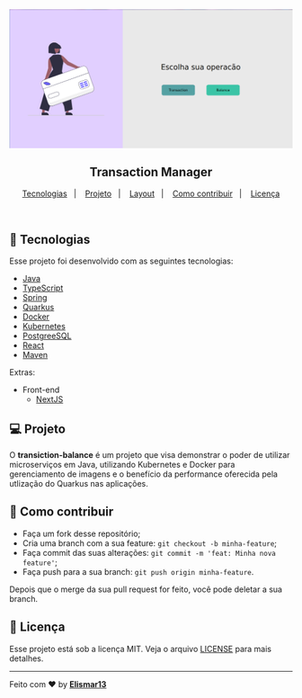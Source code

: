 <h2 align="center">

  <img alt="Aplicação" src="./frontend/.github/application.png" width="600px" />
  <br/>
  <br/>
  Transaction Manager
</h2>

<p align="center">
  <a href="#rocket-tecnologias">Tecnologias</a>&nbsp;&nbsp;&nbsp;|&nbsp;&nbsp;&nbsp;
  <a href="#-projeto">Projeto</a>&nbsp;&nbsp;&nbsp;|&nbsp;&nbsp;&nbsp;
  <a href="#-layout">Layout</a>&nbsp;&nbsp;&nbsp;|&nbsp;&nbsp;&nbsp;
  <a href="#-como-contribuir">Como contribuir</a>&nbsp;&nbsp;&nbsp;|&nbsp;&nbsp;&nbsp;
  <a href="#memo-licença">Licença</a>
</p>

<br>

## :rocket: Tecnologias

Esse projeto foi desenvolvido com as seguintes tecnologias:

- [Java](http://openjdk.java.net/)
- [TypeScript](www.typescriptlang.org)
- [Spring](https://spring.io/)
- [Quarkus](quarkus.io)
- [Docker](www.docker.com)
- [Kubernetes](https://kubernetes.io/)
- [PostgreeSQL](www.postgresql.org)
- [React](reactjs.org)
- [Maven](maven.apache.org)

Extras:

- Front-end
  - [NextJS](nextjs.org)

## 💻 Projeto

O **transiction-balance** é um projeto que visa demonstrar o poder de utilizar microserviços em Java, utilizando Kubernetes e Docker para gerenciamento de imagens e o benefício da performance oferecida pela utlização do Quarkus nas aplicações.

## 🤔 Como contribuir

- Faça um fork desse repositório;
- Cria uma branch com a sua feature: `git checkout -b minha-feature`;
- Faça commit das suas alterações: `git commit -m 'feat: Minha nova feature'`;
- Faça push para a sua branch: `git push origin minha-feature`.

Depois que o merge da sua pull request for feito, você pode deletar a sua branch.

## :memo: Licença

Esse projeto está sob a licença MIT. Veja o arquivo [LICENSE](LICENSE.md) para mais detalhes.

---

Feito com ❤️ by [**Elismar13**](www.github.com/Elismar13)
